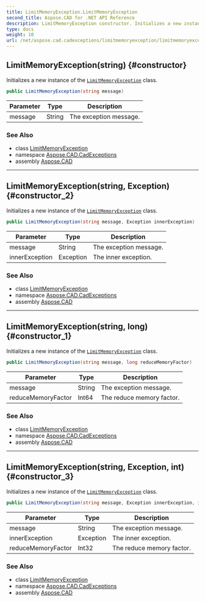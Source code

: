 ```yaml
---
title: LimitMemoryException.LimitMemoryException
second_title: Aspose.CAD for .NET API Reference
description: LimitMemoryException constructor. Initializes a new instance of the LimitMemoryException class
type: docs
weight: 10
url: /net/aspose.cad.cadexceptions/limitmemoryexception/limitmemoryexception/
---
```

## LimitMemoryException(string) {#constructor}

Initializes a new instance of the [`LimitMemoryException`](../) class.

```csharp
public LimitMemoryException(string message)
```

| Parameter | Type | Description |
| --- | --- | --- |
| message | String | The exception message. |

### See Also

* class [LimitMemoryException](../)
* namespace [Aspose.CAD.CadExceptions](../../limitmemoryexception/)
* assembly [Aspose.CAD](../../../)

---

## LimitMemoryException(string, Exception) {#constructor_2}

Initializes a new instance of the [`LimitMemoryException`](../) class.

```csharp
public LimitMemoryException(string message, Exception innerException)
```

| Parameter | Type | Description |
| --- | --- | --- |
| message | String | The exception message. |
| innerException | Exception | The inner exception. |

### See Also

* class [LimitMemoryException](../)
* namespace [Aspose.CAD.CadExceptions](../../limitmemoryexception/)
* assembly [Aspose.CAD](../../../)

---

## LimitMemoryException(string, long) {#constructor_1}

Initializes a new instance of the [`LimitMemoryException`](../) class.

```csharp
public LimitMemoryException(string message, long reduceMemoryFactor)
```

| Parameter | Type | Description |
| --- | --- | --- |
| message | String | The exception message. |
| reduceMemoryFactor | Int64 | The reduce memory factor. |

### See Also

* class [LimitMemoryException](../)
* namespace [Aspose.CAD.CadExceptions](../../limitmemoryexception/)
* assembly [Aspose.CAD](../../../)

---

## LimitMemoryException(string, Exception, int) {#constructor_3}

Initializes a new instance of the [`LimitMemoryException`](../) class.

```csharp
public LimitMemoryException(string message, Exception innerException, int reduceMemoryFactor)
```

| Parameter | Type | Description |
| --- | --- | --- |
| message | String | The exception message. |
| innerException | Exception | The inner exception. |
| reduceMemoryFactor | Int32 | The reduce memory factor. |

### See Also

* class [LimitMemoryException](../)
* namespace [Aspose.CAD.CadExceptions](../../limitmemoryexception/)
* assembly [Aspose.CAD](../../../)


